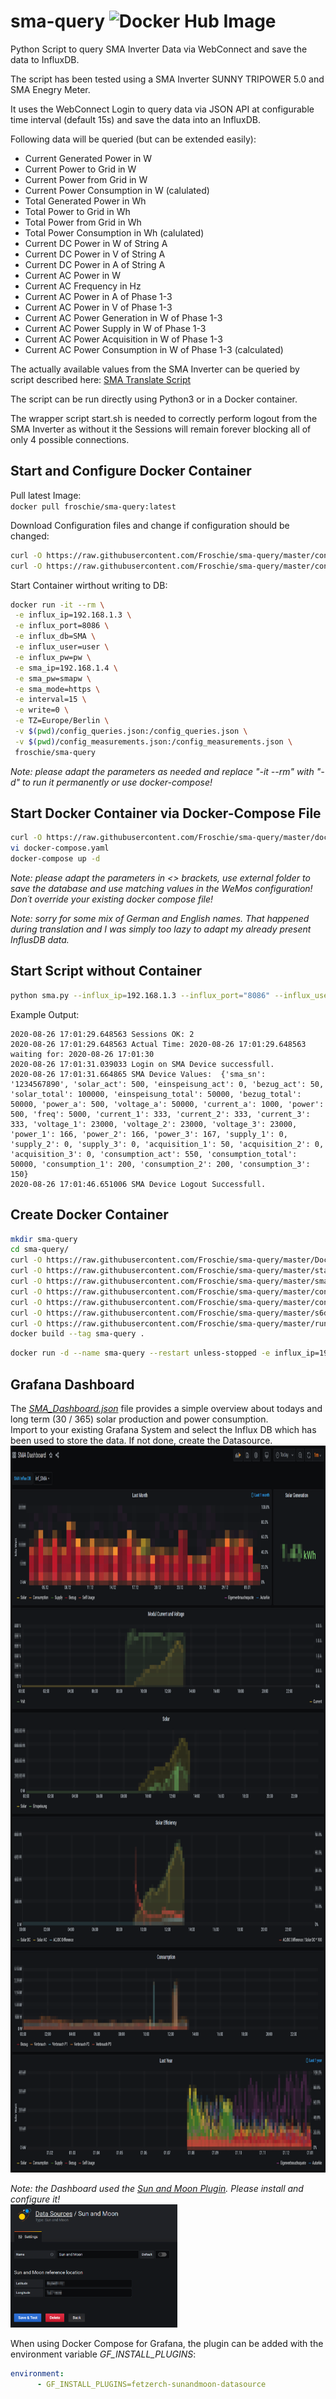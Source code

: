 # sma-query ![Docker Hub Image](https://github.com/Froschie/sma-query/workflows/Docker%20Hub%20Image/badge.svg)
Python Script to query SMA Inverter Data via WebConnect and save the data to InfluxDB.

The script has been tested using a SMA Inverter SUNNY TRIPOWER 5.0 and SMA Enegry Meter.

It uses the WebConnect Login to query data via JSON API at configurable time interval (default 15s) and save the data into an InfluxDB.

Following data will be queried (but can be extended easily):

* Current Generated Power in W
* Current Power to Grid in W
* Current Power from Grid in W
* Current Power Consumption in W (calulated)
* Total Generated Power in Wh
* Total Power to Grid in Wh
* Total Power from Grid in Wh
* Total Power Consumption in Wh (calulated)
* Current DC Power in W of String A
* Current DC Power in V of String A
* Current DC Power in A of String A
* Current AC Power in W
* Current AC Frequency in Hz
* Current AC Power in A of Phase 1-3
* Current AC Power in V of Phase 1-3
* Current AC Power Generation in W of Phase 1-3
* Current AC Power Supply in W of Phase 1-3
* Current AC Power Acquisition in W of Phase 1-3
* Current AC Power Consumption in W of Phase 1-3 (calculated)

The actually available values from the SMA Inverter can be queried by script described here: [SMA Translate Script](https://github.com/Froschie/sma-translate)

The script can be run directly using Python3 or in a Docker container. 

The wrapper script start.sh is needed to correctly perform logout from the SMA Inverter as without it the Sessions will remain forever blocking all of only 4 possible connections.

## Start and Configure Docker Container  

Pull latest Image:  
`docker pull froschie/sma-query:latest`  

Download Configuration files and change if configuration should be changed:  
```bash
curl -O https://raw.githubusercontent.com/Froschie/sma-query/master/config_measurements.json
curl -O https://raw.githubusercontent.com/Froschie/sma-query/master/config_queries.json
```

Start Container wirthout writing to DB:  
```bash
docker run -it --rm \
 -e influx_ip=192.168.1.3 \
 -e influx_port=8086 \
 -e influx_db=SMA \
 -e influx_user=user \
 -e influx_pw=pw \
 -e sma_ip=192.168.1.4 \
 -e sma_pw=smapw \
 -e sma_mode=https \
 -e interval=15 \
 -e write=0 \
 -e TZ=Europe/Berlin \
 -v $(pwd)/config_queries.json:/config_queries.json \
 -v $(pwd)/config_measurements.json:/config_measurements.json \
 froschie/sma-query
```
*Note: please adapt the parameters as needed and replace "-it --rm" with "-d" to run it permanently or use docker-compose!*  


## Start Docker Container via Docker-Compose File
```bash
curl -O https://raw.githubusercontent.com/Froschie/sma-query/master/docker-compose.yaml
vi docker-compose.yaml
docker-compose up -d
```
*Note: please adapt the parameters in <> brackets, use external folder to save the database and use matching values in the WeMos configuration! Don´t override your existing docker compose file!*


*Note: sorry for some mix of German and English names. That happened during translation and I was simply too lazy to adapt my already present InflusDB data.*


## Start Script without Container
```bash
python sma.py --influx_ip=192.168.1.3 --influx_port="8086" --influx_user="user" --influx_pw="pw" --sma_ip=192.168.1.2 --sma_pw="pw" --influx_db="SMA" --interval=15 --write=0
```
Example Output:
```
2020-08-26 17:01:29.648563 Sessions OK: 2
2020-08-26 17:01:29.648563 Actual Time: 2020-08-26 17:01:29.648563 waiting for: 2020-08-26 17:01:30
2020-08-26 17:01:31.039033 Login on SMA Device successfull.
2020-08-26 17:01:31.664865 SMA Device Values:  {'sma_sn': '1234567890', 'solar_act': 500, 'einspeisung_act': 0, 'bezug_act': 50, 'solar_total': 100000, 'einspeisung_total': 50000, 'bezug_total': 50000, 'power_a': 500, 'voltage_a': 50000, 'current_a': 1000, 'power': 500, 'freq': 5000, 'current_1': 333, 'current_2': 333, 'current_3': 333, 'voltage_1': 23000, 'voltage_2': 23000, 'voltage_3': 23000, 'power_1': 166, 'power_2': 166, 'power_3': 167, 'supply_1': 0, 'supply_2': 0, 'supply_3': 0, 'acquisition_1': 50, 'acquisition_2': 0, 'acquisition_3': 0, 'consumption_act': 550, 'consumption_total': 50000, 'consumption_1': 200, 'consumption_2': 200, 'consumption_3': 150}
2020-08-26 17:01:46.651006 SMA Device Logout Successfull.
```


## Create Docker Container

```bash
mkdir sma-query
cd sma-query/
curl -O https://raw.githubusercontent.com/Froschie/sma-query/master/Dockerfile
curl -O https://raw.githubusercontent.com/Froschie/sma-query/master/start.sh
curl -O https://raw.githubusercontent.com/Froschie/sma-query/master/sma.py
curl -O https://raw.githubusercontent.com/Froschie/sma-query/master/config_measurements.json
curl -O https://raw.githubusercontent.com/Froschie/sma-query/master/config_queries.json
curl -O https://raw.githubusercontent.com/Froschie/sma-query/master/s6download.sh
curl -O https://raw.githubusercontent.com/Froschie/sma-query/master/run.sh
docker build --tag sma-query .
```

```bash
docker run -d --name sma-query --restart unless-stopped -e influx_ip=192.168.1.3 -e influx_port=8086 -e influx_user=user -e influx_pw=pw -e sma_ip=192.168.1.2 -e sma_pw=pw -e interval=15 sma-query
```


## Grafana Dashboard

The <u>_*SMA_Dashboard.json*_</u> file provides a simple overview about todays and  long term (30 / 365) solar production and power consumption.  
Import to your existing Grafana System and select the Influx DB which has been used to store the data. If not done, create the Datasource.  
<img src="https://github.com/Froschie/sma-query/raw/master/SMA_Dashboard.png" width="913" height="1163" alt="Grafana Dashboard">

*Note: the Dashboard used the [Sun and Moon Plugin](https://grafana.com/grafana/plugins/fetzerch-sunandmoon-datasource). Please install and configure it!*  
<img src="https://github.com/Froschie/sma-query/raw/master/sunandmoon_config.png" width="267" height="197" alt="Sun and Moon Plugin Config">

When using Docker Compose for Grafana, the plugin can be added with the environment variable *GF_INSTALL_PLUGINS*:
```yaml
environment:
      - GF_INSTALL_PLUGINS=fetzerch-sunandmoon-datasource
```
